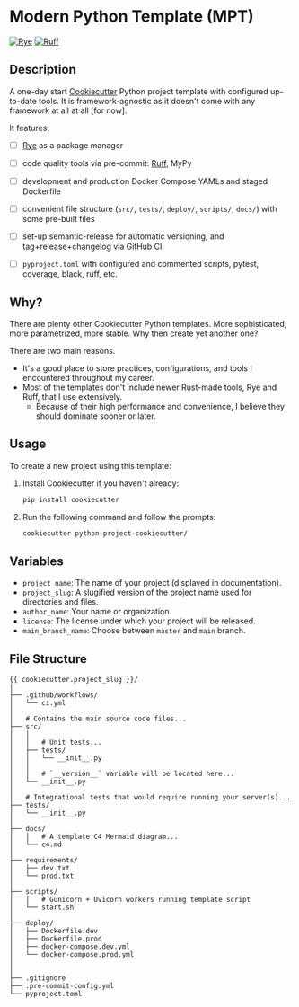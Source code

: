 # Modern Python Template (MPT)
[![Rye](https://img.shields.io/endpoint?url=https://raw.githubusercontent.com/astral-sh/rye/main/artwork/badge.json)](https://rye.astral.sh)
[![Ruff](https://img.shields.io/endpoint?url=https://raw.githubusercontent.com/astral-sh/ruff/main/assets/badge/v2.json)](https://github.com/astral-sh/ruff)


## Description
A one-day start [Cookiecutter](https://github.com/cookiecutter/cookiecutter) Python project template with configured up-to-date tools.
It is framework-agnostic as it doesn't come with any framework at all at all [for now].

It features:
- [ ] [Rye](https://rye.astral.sh/) as a package manager
- [ ] code quality tools via pre-commit: [Ruff](https://docs.astral.sh/ruff/), MyPy
- [ ] development and production Docker Compose YAMLs and staged Dockerfile
- [ ] convenient file structure (`src/`, `tests/`, `deploy/`, `scripts/`, `docs/`) with some pre-built files
- [ ] set-up semantic-release for automatic versioning, and tag+release+changelog via GitHub CI
- [ ] `pyproject.toml` with configured and commented scripts, pytest, coverage, black, ruff, etc.


## Why?
There are plenty other Cookiecutter Python templates. More sophisticated, more parametrized, more stable.
Why then create yet another one?

There are two main reasons. 
- It's a good place to store practices, configurations, and tools I encountered throughout my career.
- Most of the templates don't include newer Rust-made tools, Rye and Ruff, that I use extensively. 
  - Because of their high performance and convenience, I believe they should dominate sooner or later.


## Usage

To create a new project using this template:

1. Install Cookiecutter if you haven't already:
    ```bash
    pip install cookiecutter
    ```

2. Run the following command and follow the prompts:
    ```bash
    cookiecutter python-project-cookiecutter/
    ```

## Variables

- `project_name`: The name of your project (displayed in documentation).
- `project_slug`: A slugified version of the project name used for directories and files.
- `author_name`: Your name or organization.
- `license`: The license under which your project will be released.
- `main_branch_name`: Choose between `master` and `main` branch.

## File Structure
```
{{ cookiecutter.project_slug }}/
│
├── .github/workflows/
│   └── ci.yml
│
│   # Contains the main source code files...
├── src/
│   │
│   │   # Unit tests...
│   ├── tests/
│   │   └── __init__.py
│   │
│   │   # `__version__` variable will be located here...
│   └── __init__.py
│
│   # Integrational tests that would require running your server(s)...
├── tests/
│   └── __init__.py
│
├── docs/
│   │   # A template C4 Mermaid diagram...
│   └── c4.md
│
├── requirements/
│   ├── dev.txt
│   └── prod.txt
│
├── scripts/
│   │   # Gunicorn + Uvicorn workers running template script
│   └── start.sh
│
├── deploy/
│   ├── Dockerfile.dev
│   ├── Dockerfile.prod
│   ├── docker-compose.dev.yml
│   └── docker-compose.prod.yml
│
│
├── .gitignore
├── .pre-commit-config.yml
└── pyproject.toml
```
